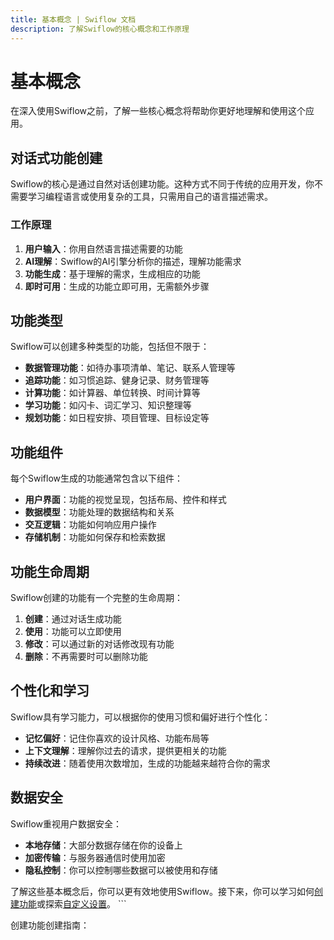 ```yaml
---
title: 基本概念 | Swiflow 文档
description: 了解Swiflow的核心概念和工作原理
---
```


# 基本概念

在深入使用Swiflow之前，了解一些核心概念将帮助你更好地理解和使用这个应用。

## 对话式功能创建

Swiflow的核心是通过自然对话创建功能。这种方式不同于传统的应用开发，你不需要学习编程语言或使用复杂的工具，只需用自己的语言描述需求。

### 工作原理

1. **用户输入**：你用自然语言描述需要的功能
2. **AI理解**：Swiflow的AI引擎分析你的描述，理解功能需求
3. **功能生成**：基于理解的需求，生成相应的功能
4. **即时可用**：生成的功能立即可用，无需额外步骤

## 功能类型

Swiflow可以创建多种类型的功能，包括但不限于：

- **数据管理功能**：如待办事项清单、笔记、联系人管理等
- **追踪功能**：如习惯追踪、健身记录、财务管理等
- **计算功能**：如计算器、单位转换、时间计算等
- **学习功能**：如闪卡、词汇学习、知识整理等
- **规划功能**：如日程安排、项目管理、目标设定等

## 功能组件

每个Swiflow生成的功能通常包含以下组件：

- **用户界面**：功能的视觉呈现，包括布局、控件和样式
- **数据模型**：功能处理的数据结构和关系
- **交互逻辑**：功能如何响应用户操作
- **存储机制**：功能如何保存和检索数据

## 功能生命周期

Swiflow创建的功能有一个完整的生命周期：

1. **创建**：通过对话生成功能
2. **使用**：功能可以立即使用
3. **修改**：可以通过新的对话修改现有功能
4. **删除**：不再需要时可以删除功能

## 个性化和学习

Swiflow具有学习能力，可以根据你的使用习惯和偏好进行个性化：

- **记忆偏好**：记住你喜欢的设计风格、功能布局等
- **上下文理解**：理解你过去的请求，提供更相关的功能
- **持续改进**：随着使用次数增加，生成的功能越来越符合你的需求

## 数据安全

Swiflow重视用户数据安全：

- **本地存储**：大部分数据存储在你的设备上
- **加密传输**：与服务器通信时使用加密
- **隐私控制**：你可以控制哪些数据可以被使用和存储

了解这些基本概念后，你可以更有效地使用Swiflow。接下来，你可以学习如何[创建功能](/docs/creating-features)或探索[自定义设置](/docs/customization)。
\`\`\`

创建功能创建指南：

